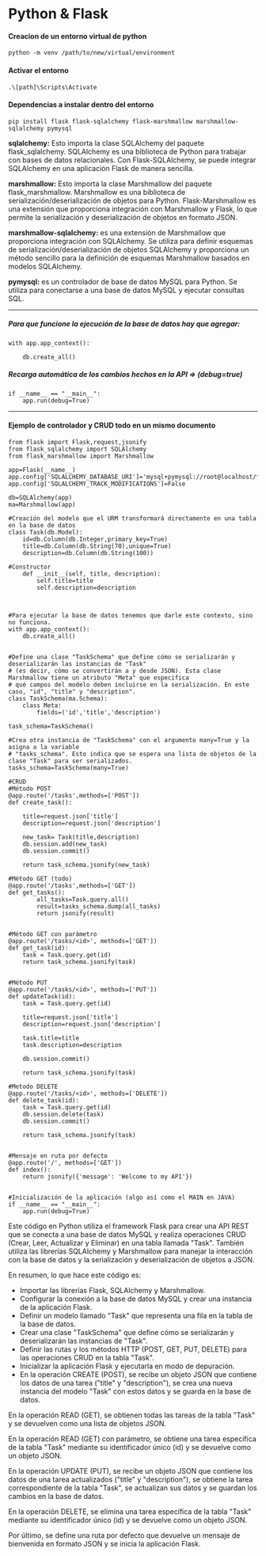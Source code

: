 # Python & Flask

#### Creacion de un entorno virtual de python

`python -m venv /path/to/new/virtual/environment`

#### Activar el entorno
`.\[path]\Scripts\Activate`

#### Dependencias a instalar dentro del entorno
`pip install flask flask-sqlalchemy flask-marshmallow marshmallow-sqlalchemy pymysql`

**sqlalchemy:** Esto importa la clase SQLAlchemy del paquete flask_sqlalchemy. SQLAlchemy es una biblioteca de Python para trabajar con bases de datos relacionales. Con Flask-SQLAlchemy, se puede integrar SQLAlchemy en una aplicación Flask de manera sencilla.

**marshmallow:** Esto importa la clase Marshmallow del paquete flask_marshmallow. Marshmallow es una biblioteca de serialización/deserialización de objetos para Python. Flask-Marshmallow es una extensión que proporciona integración con Marshmallow y Flask, lo que permite la serialización y deserialización de objetos en formato JSON.

**marshmallow-sqlalchemy:** es una extensión de Marshmallow que proporciona integración con SQLAlchemy. Se utiliza para definir esquemas de serialización/deserialización de objetos SQLAlchemy y proporciona un método sencillo para la definición de esquemas Marshmallow basados en modelos SQLAlchemy.

**pymysql:** es un controlador de base de datos MySQL para Python. Se utiliza para conectarse a una base de datos MySQL y ejecutar consultas SQL.


<hr>

##### Para que funcione la ejecución de la base de datos hay que agregar:

```
with app.app_context():

    db.create_all()

```


##### Recarga automática de los cambios hechos en la API => *(debug=true)*

```
if __name__ == "__main__":
    app.run(debug=True) 
```



<hr>


#### Ejemplo de controlador y CRUD todo en un mismo documento

```
from flask import Flask,request,jsonify
from flask_sqlalchemy import SQLAlchemy
from flask_marshmallow import Marshmallow

app=Flask(__name__)
app.config['SQLALCHEMY_DATABASE_URI']='mysql+pymysql://root@localhost/flaskmysql'
app.config['SQLALCHEMY_TRACK_MODIFICATIONS']=False

db=SQLAlchemy(app)
ma=Marshmallow(app)

#Creación del modelo que el URM transformará directamente en una tabla en la base de datos
class Task(db.Model):
    id=db.Column(db.Integer,primary_key=True)
    title=db.Column(db.String(70),unique=True)
    description=db.Column(db.String(100))
    
#Constructor 
    def __init__(self, title, description):
        self.title=title
        self.description=description
        


#Para ejecutar la base de datos tenemos que darle este contexto, sino no funciona.
with app.app_context():
    db.create_all()


#Define una clase "TaskSchema" que define cómo se serializarán y deserializarán las instancias de "Task" 
# (es decir, cómo se convertirán a y desde JSON). Esta clase Marshmallow tiene un atributo "Meta" que especifica 
# qué campos del modelo deben incluirse en la serialización. En este caso, "id", "title" y "description".
class TaskSchema(ma.Schema):
    class Meta:
        fields=('id','title','description')

task_schema=TaskSchema()

#Crea otra instancia de "TaskSchema" con el argumento many=True y la asigna a la variable 
# "tasks_schema". Esto indica que se espera una lista de objetos de la clase "Task" para ser serializados.
tasks_schema=TaskSchema(many=True)

#CRUD
#Método POST
@app.route('/tasks',methods=['POST'])
def create_task():
    
    title=request.json['title']
    description=request.json['description']
    
    new_task= Task(title,description)
    db.session.add(new_task)
    db.session.commit()
    
    return task_schema.jsonify(new_task)

#Método GET (todo)
@app.route('/tasks',methods=['GET'])
def get_tasks():
        all_tasks=Task.query.all()
        result=tasks_schema.dump(all_tasks)
        return jsonify(result)
    

#Método GET con parámetro
@app.route('/tasks/<id>', methods=['GET'])
def get_task(id):
    task = Task.query.get(id)
    return task_schema.jsonify(task)


#Método PUT
@app.route('/tasks/<id>', methods=['PUT'])
def updateTask(id):
    task = Task.query.get(id)
    
    title=request.json['title']
    description=request.json['description']
    
    task.title=title
    task.description=description
    
    db.session.commit()
    
    return task_schema.jsonify(task)

#Metodo DELETE
@app.route('/tasks/<id>', methods=['DELETE'])
def delete_task(id):
    task = Task.query.get(id)
    db.session.delete(task)
    db.session.commit()
    
    return task_schema.jsonify(task)
    

#Mensaje en ruta por defecto
@app.route('/', methods=['GET'])    
def index():
    return jsonify({'message': 'Welcome to my API'})


#Inicialización de la aplicación (algo así como el MAIN en JAVA)
if __name__ == "__main__":
    app.run(debug=True) 

```

Este código en Python utiliza el framework Flask para crear una API REST que se conecta a una base de datos MySQL y realiza operaciones CRUD (Crear, Leer, Actualizar y Eliminar) en una tabla llamada "Task". También utiliza las librerías SQLAlchemy y Marshmallow para manejar la interacción con la base de datos y la serialización y deserialización de objetos a JSON.

En resumen, lo que hace este código es:

- Importar las librerías Flask, SQLAlchemy y Marshmallow.
- Configurar la conexión a la base de datos MySQL y crear una instancia de la aplicación Flask.
- Definir un modelo llamado "Task" que representa una fila en la tabla de la base de datos.
- Crear una clase "TaskSchema" que define cómo se serializarán y deserializarán las instancias de "Task".
- Definir las rutas y los métodos HTTP (POST, GET, PUT, DELETE) para las operaciones CRUD en la tabla "Task".
- Inicializar la aplicación Flask y ejecutarla en modo de depuración.
- En la operación CREATE (POST), se recibe un objeto JSON que contiene los datos de una tarea ("title" y "description"), se crea una nueva instancia del modelo "Task" con estos datos y se guarda en la base de datos.

En la operación READ (GET), se obtienen todas las tareas de la tabla "Task" y se devuelven como una lista de objetos JSON.

En la operación READ (GET) con parámetro, se obtiene una tarea específica de la tabla "Task" mediante su identificador único (id) y se devuelve como un objeto JSON.

En la operación UPDATE (PUT), se recibe un objeto JSON que contiene los datos de una tarea actualizados ("title" y "description"), se obtiene la tarea correspondiente de la tabla "Task", se actualizan sus datos y se guardan los cambios en la base de datos.

En la operación DELETE, se elimina una tarea específica de la tabla "Task" mediante su identificador único (id) y se devuelve como un objeto JSON.

Por último, se define una ruta por defecto que devuelve un mensaje de bienvenida en formato JSON y se inicia la aplicación Flask.
